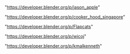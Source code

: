"https://developer.blender.org/p/jason_apple"

"https://developer.blender.org/p/cooker_hood_singapore"

"https://developer.blender.org/p/Flapcats"

"https://developer.blender.org/p/wicoj"

"https://developer.blender.org/p/kmalkenneth"

